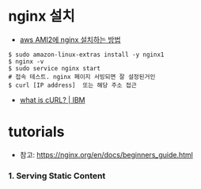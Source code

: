 # nginx 설치
- [aws AMI2에 nginx 설치하는 방법](https://longtermsad.tistory.com/11)
```shell
$ sudo amazon-linux-extras install -y nginx1
$ nginx -v
$ sudo service nginx start
# 접속 테스트. nginx 페이지 서빙되면 잘 설정된거인
$ curl [IP address]  또는 해당 주소 접근
```
- [what is cURL? | IBM](https://developer.ibm.com/articles/what-is-curl-command/)

# tutorials
- 참고: https://nginx.org/en/docs/beginners_guide.html

### 1. Serving Static Content

 